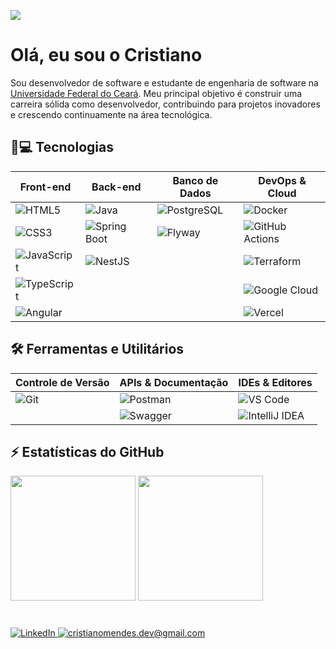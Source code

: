 ![](https://komarev.com/ghpvc/?username=CristianoMends&color=006bed)



# Olá, eu sou o Cristiano


Sou desenvolvedor de software e estudante de engenharia de software na [Universidade Federal do Ceará](https://www.quixada.ufc.br/).
Meu principal objetivo é construir uma carreira sólida como desenvolvedor, contribuindo para projetos inovadores e crescendo continuamente na área tecnológica.

## 🚀💻 Tecnologias

| **Front-end**  | **Back-end**  | **Banco de Dados**  | **DevOps & Cloud** |
|---------------|--------------|---------------------|---------------------|
| ![HTML5](https://img.shields.io/badge/HTML5-%23E34F26.svg?style=flat-square&logo=html5&logoColor=white)  | ![Java](https://img.shields.io/badge/Java-%23007396.svg?style=flat-square&logo=java&logoColor=white)  | ![PostgreSQL](https://img.shields.io/badge/PostgreSQL-%23336791.svg?style=flat-square&logo=postgresql&logoColor=white)  | ![Docker](https://img.shields.io/badge/Docker-%23333333.svg?style=flat-square&logo=docker)  |
| ![CSS3](https://img.shields.io/badge/CSS3-%231572B6.svg?style=flat-square&logo=css3&logoColor=white)  | ![Spring Boot](https://img.shields.io/badge/Spring%20Boot-%236DB33F.svg?style=flat-square&logo=springboot&logoColor=white)  | ![Flyway](https://img.shields.io/badge/Flyway-CC0200?style=flat-square&logo=flyway&logoColor=white)  | ![GitHub Actions](https://img.shields.io/badge/GitHub%20Actions-%232088FF.svg?style=flat-square&logo=githubactions&logoColor=white)  |
| ![JavaScript](https://img.shields.io/badge/JavaScript-%23F7DF1E.svg?style=flat-square&logo=javascript&logoColor=black)  | ![NestJS](https://img.shields.io/badge/NestJS-%23000000.svg?style=flat-square&logo=nestjs&logoColor=red)  |  | ![Terraform](https://img.shields.io/badge/Terraform-%235835CC.svg?style=flat-square&logo=terraform&logoColor=white)  |
| ![TypeScript](https://img.shields.io/badge/TypeScript-%23007ACC.svg?style=flat-square&logo=typescript&logoColor=white)  |  |  | ![Google Cloud](https://img.shields.io/badge/Google%20Cloud-%234285F4.svg?style=flat-square&logo=googlecloud&logoColor=white)  |
| ![Angular](https://img.shields.io/badge/Angular-%23DD0031.svg?style=flat-square&logo=angular&logoColor=white)  |  |  | ![Vercel](https://img.shields.io/badge/Vercel-%23000000.svg?style=flat-square&logo=vercel&logoColor=white)  |

## 🛠️ Ferramentas e Utilitários

| **Controle de Versão**  | **APIs & Documentação**  | **IDEs & Editores** |
|------------------------|------------------------|----------------------|
| ![Git](https://img.shields.io/badge/Git-%23F05033.svg?style=flat-square&logo=git&logoColor=white)  | ![Postman](https://img.shields.io/badge/Postman-%23FF6C37.svg?style=flat-square&logo=postman&logoColor=white)  | ![VS Code](https://img.shields.io/badge/VS%20Code-%23007ACC.svg?style=flat-square&logo=visual-studio-code&logoColor=white)  |
|  | ![Swagger](https://img.shields.io/badge/Swagger-%2385EA2D.svg?style=flat-square&logo=swagger&logoColor=black)  | ![IntelliJ IDEA](https://img.shields.io/badge/IntelliJ%20IDEA-%23000000.svg?style=flat-square&logo=intellij-idea&logoColor=white)  |


## ⚡ Estatísticas do GitHub
<div>
<img  height="200px" src="https://github-readme-stats.vercel.app/api?username=CristianoMends&show_icons=true&locale=pt-br&theme=dracula&custom_title=Estatísticas%20do%20Github">
<img  height="200px" src="https://github-readme-stats.vercel.app/api/top-langs/?username=CristianoMends&custom_title=Linguagens%20Mais%20usadas&layout=donut&langs_count=8&theme=dracula&hide=html,scss,shell,css,Dockerfile,procfile&locale=pt-br">
</div>

# 

<p >
  <a href="https://www.linkedin.com/in/cristiano-mendes-link/">
  <img src="https://img.shields.io/badge/-In%20Cristiano%20mendes%20link-0e76a8?style=flat-square&logo=linkedin&logoColor=white" alt="LinkedIn">
  </a>
  <a href="mailto:cristianomendes.dev@gmail.com">
  <img src="https://img.shields.io/badge/-cristianomendes.dev@gmail.com-FF0000?style=flat-square&labelColor=FF0000&logo=gmail&logoColor=white" alt="cristianomendes.dev@gmail.com"></a>
</p>

